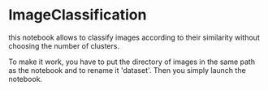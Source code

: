 # ImageClassification

this notebook allows to classify images according to their similarity without choosing the number of clusters.

To make it work, you have to put the directory of images in the same path as the notebook and to rename it 'dataset'. Then you simply launch the notebook.
